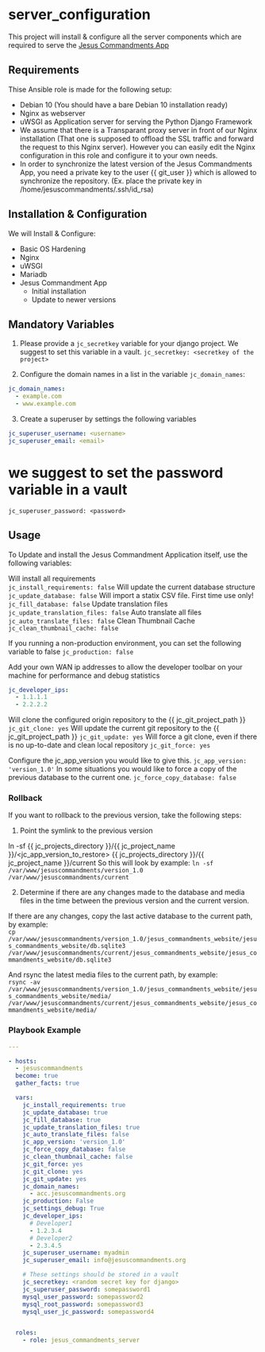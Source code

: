 # server_configuration

This project will install &amp; configure all the server components which are required to serve the [Jesus Commandments App](https://github.com/jesuscommandments/jesus_commandments_app)

## Requirements

Thise Ansible role is made for the following setup:  

- Debian 10 (You should have a bare Debian 10 installation ready)
- Nginx as webserver
- uWSGI as Application server for serving the Python Django Framework 
- We assume that there is a Transparant proxy server in front of our Nginx installation (That one is supposed to offload the SSL traffic and forward the request to this Nginx server). However you can easily edit the Nginx configuration in this role and configure it to your own needs.
- In order to synchronize the latest version of the Jesus Commandments App, you need a private key to the user {{ git_user }} which is allowed to synchronize the repository. (Ex. place the private key in /home/jesuscommandments/.ssh/id_rsa)

## Installation & Configuration

We will Install & Configure:  

- Basic OS Hardening
- Nginx
- uWSGI
- Mariadb
- Jesus Commandment App
  - Initial installation
  - Update to newer versions

## Mandatory Variables

1. Please provide a `jc_secretkey` variable for your django project. We suggest to set this variable in a vault.
`jc_secretkey: <secretkey of the project>`

2. Configure the domain names in a list in the variable `jc_domain_names`:

```yaml
jc_domain_names:
  - example.com
  - www.example.com
```

3. Create a superuser by settings the following variables
```yaml
jc_superuser_username: <username>
jc_superuser_email: <email>
```
#  we suggest to set the password variable in a vault
`jc_superuser_password: <password>`


## Usage

To Update and install the Jesus Commandment Application itself, use the following variables:  

Will install all requirements  
`jc_install_requirements: false`
Will update the current database structure
`jc_update_database: false`
Will import a statix CSV file. First time use only!
`jc_fill_database: false`
Update translation files
`jc_update_translation_files: false`
Auto translate all files
`jc_auto_translate_files: false`
Clean Thumbnail Cache
`jc_clean_thumbnail_cache: false`

If you running a non-production environment, you can set the following variable to false
`jc_production: false`

Add your own WAN ip addresses to allow the developer toolbar on your machine for performance and debug statistics 
```yaml
jc_developer_ips:
  - 1.1.1.1
  - 2.2.2.2
```

Will clone the configured origin repository to the {{ jc_git_project_path }}
`jc_git_clone: yes`
Will update the current git repository to the {{ jc_git_project_path }}
`jc_git_update: yes`
Will force a git clone, even if there is no up-to-date and clean local repository
`jc_git_force: yes`

Configure the jc_app_version you would like to give this.
`jc_app_version: 'version_1.0'`
In some situations you would like to force a copy of the previous database to the current one.
`jc_force_copy_database: false`

### Rollback

If you want to rollback to the previous version, take the following steps:

1. Point the symlink to the previous version

ln -sf {{ jc_projects_directory }}/{{ jc_project_name }}/<jc_app_version_to_restore> {{ jc_projects_directory }}/{{ jc_project_name }}/current
So this will look by example:
`ln -sf /var/www/jesuscommandments/version_1.0 /var/www/jesuscommandments/current`

2. Determine if there are any changes made to the database and media files in the time between the previous version and the current version.

If there are any changes, copy the last active database to the current path, by example:  
`cp /var/www/jesuscommandments/version_1.0/jesus_commandments_website/jesus_commandments_website/db.sqlite3 /var/www/jesuscommandments/current/jesus_commandments_website/jesus_commandments_website/db.sqlite3`

And rsync the latest media files to the current path, by example:  
`rsync -av /var/www/jesuscommandments/version_1.0/jesus_commandments_website/jesus_commandments_website/media/ /var/www/jesuscommandments/current/jesus_commandments_website/jesus_commandments_website/media/`

### Playbook Example

```yaml
---

- hosts: 
  - jesuscommandments
  become: true
  gather_facts: true

  vars:
    jc_install_requirements: true
    jc_update_database: true
    jc_fill_database: true
    jc_update_translation_files: true
    jc_auto_translate_files: false
    jc_app_version: 'version_1.0'
    jc_force_copy_database: false
    jc_clean_thumbnail_cache: false
    jc_git_force: yes
    jc_git_clone: yes
    jc_git_update: yes
    jc_domain_names:
      - acc.jesuscommandments.org
    jc_production: False
    jc_settings_debug: True
    jc_developer_ips:
      # Developer1
      - 1.2.3.4
      # Developer2
      - 2.3.4.5
    jc_superuser_username: myadmin
    jc_superuser_email: info@jesuscommandments.org

    # These settings should be stored in a vault
    jc_secretkey: <random secret key for django>
    jc_superuser_password: somepassword1
    mysql_user_password: somepassword2
    mysql_root_password: somepassword3
    mysql_user_jc_password: somepassword4


  roles:
    - role: jesus_commandments_server
```
